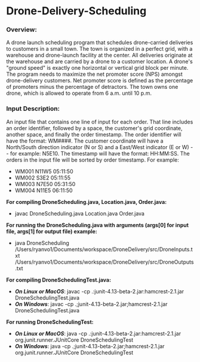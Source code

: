 # Drone-Delivery-Scheduling

### Overview:
A drone launch scheduling program that schedules drone-carried deliveries to customers in a small town. The town is organized in a perfect grid, with a warehouse and drone-launch facility at the center. All deliveries originate at the warehouse and are carried by a drone to a customer location. A drone's "ground speed" is exactly one horizontal or vertical grid block per minute.
The program needs to maximize the net promoter score (NPS) amongst drone-delivery customers. Net promoter score is defined as the percentage of promoters minus the percentage of detractors. The town owns one drone, which is allowed to operate from 6 a.m. until 10 p.m.

### Input Description:
An input file that contains one line of input for each order. That line includes an order identifier, followed by a space, the customer's grid coordinate, another space, and finally the order timestamp. The order identifier will have the format: WM####. The customer coordinate will have a North/South direction indicator (N or S) and a East/West indicator (E or W) -- for example: N5E10. The timestamp will have the format: HH:MM:SS. The orders in the input file will be sorted by order timestamp. For example:
  * WM001 N11W5 05:11:50 
  * WM002 S3E2 05:11:55 
  * WM003 N7E50 05:31:50 
  * WM004 N11E5 06:11:50

**For compiling DroneScheduling.java, Location.java, Order.java:**
  - javac DroneScheduling.java Location.java Order.java

**For running the DroneScheduling.java with arguments (args[0] for input file, args[1] for output file) example:**
  - java DroneScheduling /Users/ryanvo1/Documents/workspace/DroneDelivery/src/DroneInputs.txt  /Users/ryanvo1/Documents/workspace/DroneDelivery/src/DroneOutputs.txt

**For compiling DroneSchedulingTest.java:**
  - **_On Linux or MacOS_**: javac -cp .:junit-4.13-beta-2.jar:hamcrest-2.1.jar DroneSchedulingTest.java
  - **_On Windows_**: javac -cp .;junit-4.13-beta-2.jar;hamcrest-2.1.jar DroneSchedulingTest.java

**For running DroneSchedulingTest:**
  - **_On Linux or MacOS_**: java -cp .:junit-4.13-beta-2.jar:hamcrest-2.1.jar org.junit.runner.JUnitCore DroneSchedulingTest
  - **_On Windows_**: java -cp .;junit-4.13-beta-2.jar;hamcrest-2.1.jar org.junit.runner.JUnitCore DroneSchedulingTest

